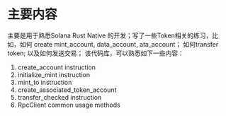 # 主要内容

主要是用于熟悉Solana Rust Native 的开发；写了一些Token相关的练习，比如，如何 create mint_account, data_account, ata_account； 如何transfer token; 以及如何发送交易； 该代码库，可以熟悉如下一些内容：


1. create_account instruction 
2. initialize_mint instruction
3. mint_to instruction
4. create_associated_token_account
5. transfer_checked instruction
6. RpcClient common usage methods